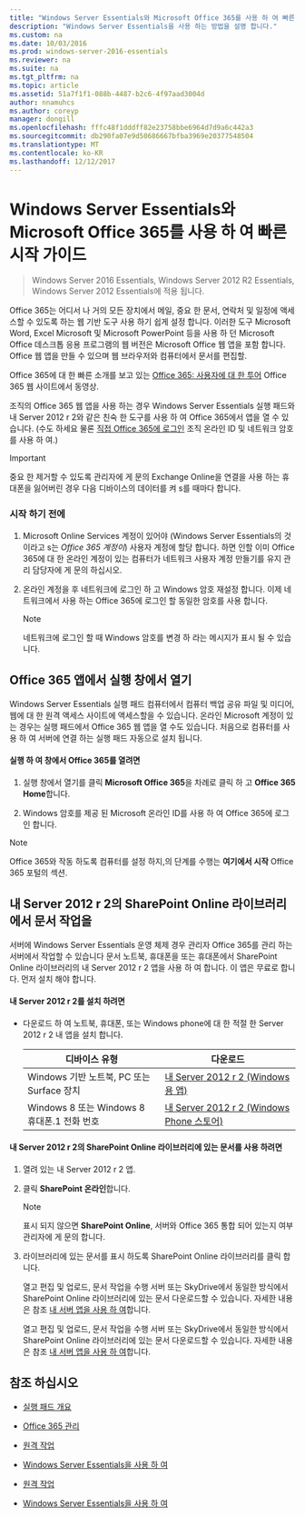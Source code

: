 ```yaml
---
title: "Windows Server Essentials와 Microsoft Office 365를 사용 하 여 빠른 시작 가이드"
description: "Windows Server Essentials을 사용 하는 방법을 설명 합니다."
ms.custom: na
ms.date: 10/03/2016
ms.prod: windows-server-2016-essentials
ms.reviewer: na
ms.suite: na
ms.tgt_pltfrm: na
ms.topic: article
ms.assetid: 51a7f1f1-088b-4487-b2c6-4f97aad3004d
author: nnamuhcs
ms.author: coreyp
manager: dongill
ms.openlocfilehash: fffc48f1dddff82e23758bbe6964d7d9a6c442a3
ms.sourcegitcommit: db290fa07e9d50686667bfba3969e20377548504
ms.translationtype: MT
ms.contentlocale: ko-KR
ms.lasthandoff: 12/12/2017
---
```

# <a name="quick-start-guide-to-using-microsoft-office-365-with-windows-server-essentials"></a>Windows Server Essentials와 Microsoft Office 365를 사용 하 여 빠른 시작 가이드

>Windows Server 2016 Essentials, Windows Server 2012 R2 Essentials, Windows Server 2012 Essentials에 적용 됩니다.

 Office 365는 어디서 나 거의 모든 장치에서 메일, 중요 한 문서, 연락처 및 일정에 액세스할 수 있도록 하는 웹 기반 도구 사용 하기 쉽게 설정 합니다. 이러한 도구 Microsoft Word, Excel Microsoft 및 Microsoft PowerPoint 등을 사용 하 던 Microsoft Office 데스크톱 응용 프로그램의 웹 버전은 Microsoft Office 웹 앱을 포함 합니다. Office 웹 앱을 만들 수 있으며 웹 브라우저와 컴퓨터에서 문서를 편집할.  
  
 Office 365에 대 한 빠른 소개를 보고 있는 [Office 365: 사용자에 대 한 투어](https://onlinehelp.microsoft.com/office365-smallbusinesses/hh534379.aspx) Office 365 웹 사이트에서 동영상.  
  
 조직의 Office 365 웹 앱을 사용 하는 경우 Windows Server Essentials 실행 패드와 내 Server 2012 r 2와 같은 친숙 한 도구를 사용 하 여 Office 365에서 앱을 열 수 있습니다. (수도 하세요 물론 [직접 Office 365에 로그인](https://login.microsoftonline.com/login.srf?wa=wsignin1.0&rpsnv=2&ct=1384059583&rver=6.1.6206.0&wp=MBI_KEY&wreply=https:%2F%2Fwww.outlook.com%2Fowa%2F&id=260563&whr=students.tamuk.edu&CBCXT=out) 조직 온라인 ID 및 네트워크 암호를 사용 하 여.)  
  
> [!IMPORTANT]
>  중요 한 제거할 수 있도록 관리자에 게 문의 Exchange Online을 연결을 사용 하는 휴대폰을 잃어버린 경우 다음 디바이스의 데이터를 켜 s를 때마다 합니다.  
  
### <a name="before-you-begin"></a>시작 하기 전에  
  
1.  Microsoft Online Services 계정이 있어야 (Windows Server Essentials의 것 이라고 s는 *Office 365 계정이*) 사용자 계정에 할당 합니다. 하면 인할 이미 Office 365에 대 한 온라인 계정이 있는 컴퓨터가 네트워크 사용자 계정 만들기를 유지 관리 담당자에 게 문의 하십시오.  
  
2.  온라인 계정을 후 네트워크에 로그인 하 고 Windows 암호 재설정 합니다. 이제 네트워크에서 사용 하는 Office 365에 로그인 할 동일한 암호를 사용 합니다.  
  
    > [!NOTE]
    >  네트워크에 로그인 할 때 Windows 암호를 변경 하 라는 메시지가 표시 될 수 있습니다.  
  
## <a name="open-office-365-apps-from-the-launchpad"></a>Office 365 앱에서 실행 창에서 열기  
 Windows Server Essentials 실행 패드 컴퓨터에서 컴퓨터 백업 공유 파일 및 미디어, 웹에 대 한 원격 액세스 사이트에 액세스할을 수 있습니다. 온라인 Microsoft 계정이 있는 경우는 실행 패드에서 Office 365 웹 앱을 열 수도 있습니다. 처음으로 컴퓨터를 사용 하 여 서버에 연결 하는 실행 패드 자동으로 설치 됩니다.  
  
#### <a name="to-open-office-365-from-the-launchpad"></a>실행 하 여 창에서 Office 365를 열려면  
  
1.  실행 창에서 열기를 클릭 **Microsoft Office 365**을 차례로 클릭 하 고 **Office 365 Home**합니다.  
  
2.  Windows 암호를 제공 된 Microsoft 온라인 ID를 사용 하 여 Office 365에 로그인 합니다.  
  
> [!NOTE]
>  Office 365와 작동 하도록 컴퓨터를 설정 하지,의 단계를 수행는 **여기에서 시작** Office 365 포털의 섹션.  
  
## <a name="work-with-documents-in-your-sharepoint-online-libraries-from-my-server-2012-r2"></a>내 Server 2012 r 2의 SharePoint Online 라이브러리에서 문서 작업을  
 서버에 Windows Server Essentials 운영 체제 경우 관리자 Office 365를 관리 하는 서버에서 작업할 수 있습니다 문서 노트북, 휴대폰을 또는 휴대폰에서 SharePoint Online 라이브러리의 내 Server 2012 r 2 앱을 사용 하 여 합니다. 이 앱은 무료로 합니다. 먼저 설치 해야 합니다.  
  
#### <a name="to-install-my-server-2012-r2"></a>내 Server 2012 r 2를 설치 하려면  
  
-   다운로드 하 여 노트북, 휴대폰, 또는 Windows phone에 대 한 적절 한 Server 2012 r 2 내 앱을 설치 합니다.  
  
    |디바이스 유형|다운로드|  
    |-----------------|-------------------|  
    |Windows 기반 노트북, PC 또는 Surface 장치|[내 Server 2012 r 2 (Windows 용 앱)](https://apps.microsoft.com/windows/app/my-server-2012-r2/67e86695-bda3-4f32-96c4-2e20e56f1cf3)|  
    | Windows 8 또는 Windows 8 휴대폰.1 전화 번호|[내 Server 2012 r 2 (Windows Phone 스토어)](http://www.windowsphone.com/store/app/my-server-2012-r2/44f596b5-0477-4096-b96e-ddd6ef64ad6b)|  
  
#### <a name="to-work-with-documents-in-sharepoint-online-libraries-from-my-server-2012-r2"></a>내 Server 2012 r 2의 SharePoint Online 라이브러리에 있는 문서를 사용 하려면  
  
1.  열려 있는 내 Server 2012 r 2 앱.  
  
2.  클릭 **SharePoint 온라인**합니다.  
  
    > [!NOTE]
    >  표시 되지 않으면 **SharePoint Online**, 서버와 Office 365 통합 되어 있는지 여부 관리자에 게 문의 합니다.  
  
3.  라이브러리에 있는 문서를 표시 하도록 SharePoint Online 라이브러리를 클릭 합니다.  
  

     열고 편집 및 업로드, 문서 작업을 수행 서버 또는 SkyDrive에서 동일한 방식에서 SharePoint Online 라이브러리에 있는 문서 다운로드할 수 있습니다. 자세한 내용은 참조 [내 서버 앱을 사용 하 여](Use-the-My-Server-App-to-Connect-to-Windows-Server-Essentials.md)합니다.  

     열고 편집 및 업로드, 문서 작업을 수행 서버 또는 SkyDrive에서 동일한 방식에서 SharePoint Online 라이브러리에 있는 문서 다운로드할 수 있습니다. 자세한 내용은 참조 [내 서버 앱을 사용 하 여](../use/Use-the-My-Server-App-to-Connect-to-Windows-Server-Essentials.md)합니다.  

  
## <a name="see-also"></a>참조 하십시오  
  
-   [실행 패드 개요](../manage/Overview-of-the-Launchpad-in-Windows-Server-Essentials.md)  
  
-   [Office 365 관리](../manage/Manage-Office-365-in-Windows-Server-Essentials.md)  
  

-   [원격 작업](Work-Remotely-in-Windows-Server-Essentials.md)  
  
-   [Windows Server Essentials을 사용 하 여](Use-Windows-Server-Essentials.md)

-   [원격 작업](../use/Work-Remotely-in-Windows-Server-Essentials.md)  
  
-   [Windows Server Essentials을 사용 하 여](../use/Use-Windows-Server-Essentials.md)

